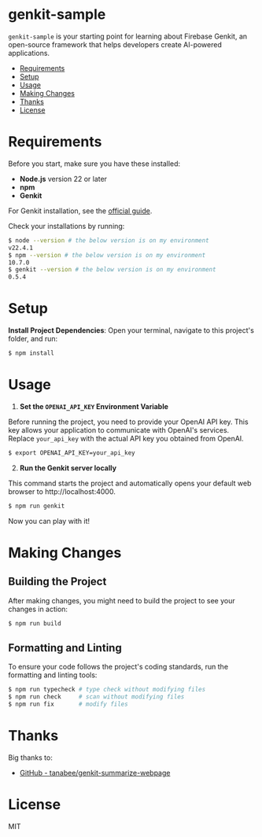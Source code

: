 # genkit-sample

`genkit-sample` is your starting point for learning about Firebase Genkit, an open-source framework that helps developers create AI-powered applications.

- [Requirements](#requirements)
- [Setup](#setup)
- [Usage](#usage)
- [Making Changes](#making-changes)
- [Thanks](#thanks)
- [License](#license)

# Requirements

Before you start, make sure you have these installed:

- **Node.js** version 22 or later
- **npm**
- **Genkit**

For Genkit installation, see the [official guide](https://firebase.google.com/docs/genkit/get-started).

Check your installations by running:

```bash
$ node --version # the below version is on my environment
v22.4.1
$ npm --version # the below version is on my environment
10.7.0
$ genkit --version # the below version is on my environment
0.5.4
```

# Setup

**Install Project Dependencies**: Open your terminal, navigate to this project's folder, and run:

```bash
$ npm install
```

# Usage

1. **Set the `OPENAI_API_KEY` Environment Variable**

Before running the project, you need to provide your OpenAI API key. This key allows your application to communicate with OpenAI's services. Replace `your_api_key` with the actual API key you obtained from OpenAI.

```bash
$ export OPENAI_API_KEY=your_api_key
```

2. **Run the Genkit server locally**

This command starts the project and automatically opens your default web browser to http://localhost:4000.

```bash
$ npm run genkit
```

Now you can play with it!

# Making Changes

## Building the Project

After making changes, you might need to build the project to see your changes in action:

```bash
$ npm run build
```

## Formatting and Linting

To ensure your code follows the project's coding standards, run the formatting and linting tools:

```bash
$ npm run typecheck # type check without modifying files
$ npm run check     # scan without modifying files
$ npm run fix       # modify files
```

# Thanks

Big thanks to:

- [GitHub - tanabee/genkit-summarize-webpage](https://github.com/tanabee/genkit-summarize-webpage)

# License

MIT
